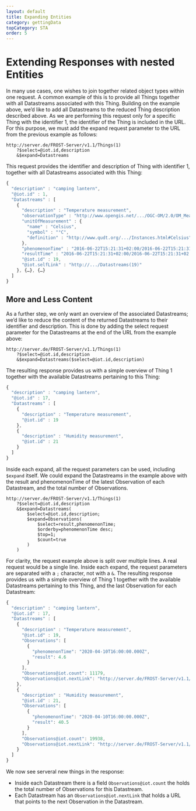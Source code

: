 ```yaml
---
layout: default
title: Expanding Entities
category: gettingData
topCategory: STA
order: 5
---
```


# Extending Responses with nested Entities

In many use cases, one wishes to join together related object types within one request.
A common example of this is to provide all Things together with all Datastreams associated with this Thing.
Building on the example above, we’d like to add all Datastreams to the reduced Thing description described above.
As we are performing this request only for a specific Thing with the identifier 1, the identifier of the Thing is included in the URL.
For this purpose, we must add the expand request parameter to the URL from the previous example as follows:

```
http://server.de/FROST-Server/v1.1/Things(1)
	?$select=@iot.id,description
	&$expand=Datastreams
```

This request provides the identifier and description of Thing with identifier 1, together with all Datastreams associated with this Thing:

```javascript
{
  "description" : "camping lantern",
  "@iot.id" : 1,
  "Datastreams" : [
    {
      "description" : "Temperature measurement",
      "observationType" : "http://www.opengis.net/.../OGC-OM/2.0/OM_Measurement",
      "unitOfMeasurement" : {
        "name" : "Celsius",
        "symbol" : "°C",
        "definition" : "http://www.qudt.org/.../Instances.html#Celsius"
      },
      "phenomenonTime" : "2016-06-22T15:21:31+02:00/2016-06-22T15:21:31+02:00",
      "resultTime" : "2016-06-22T15:21:31+02:00/2016-06-22T15:21:31+02:00",
      "@iot.id" : 19,
      "@iot.selfLink" : "http://.../Datastreams(19)"
    }, {…}, {…}
  ]
}
```


## More and Less Content

As a further step, we only want an overview of the associated Datastreams; we’d like to reduce the content of the returned Datastreams to their identifier and description. This is done by adding the select request parameter for the Datastreams at the end of the URL from the example above:

```
http://server.de/FROST-Server/v1.1/Things(1)
	?$select=@iot.id,description
	&$expand=Datastreams($select=@iot.id,description)
```

The resulting response provides us with a simple overview of Thing 1 together with the available Datastreams pertaining to this Thing:

```javascript
{
  "description" : "camping lantern",
  "@iot.id" : 17,
  "Datastreams" : [
    {
      "description" : "Temperature measurement",
      "@iot.id" : 19
    },
    {
      "description" : "Humidity measurement",
      "@iot.id" : 21
    }
  ]
}
```
Inside each expand, all the request parameters can be used, including `$expand` itself.
We could expand the Datastreams in the example above with the result and phenomenonTime of the latest Observation of each Datastream, and the total number of Observations.


```
http://server.de/FROST-Server/v1.1/Things(1)
	?$select=@iot.id,description
	&$expand=Datastreams(
		$select=@iot.id,description;
		$expand=Observations(
			$select=result,phenomenonTime;
			$orderby=phenomenonTime desc;
			$top=1;
			$count=true
		)
	)
```

For clarity, the request example above is split over multiple lines. A real request would be a single line.
Inside each expand, the request parameters are separated with a `;` character, not with a `&`.
The resulting response provides us with a simple overview of Thing 1 together with the available Datastreams pertaining to this Thing, and the last Observation for each Datastream:

```javascript
{
  "description" : "camping lantern",
  "@iot.id" : 17,
  "Datastreams" : [
    {
      "description" : "Temperature measurement",
      "@iot.id" : 19,
      "Observations": [
        {
          "phenomenonTime": "2020-04-10T16:00:00.000Z",
          "result": 4.6
        }
      ],
      "Observations@iot.count": 11179,
      "Observations@iot.nextLink": "http://server.de/FROST-Server/v1.1/Datastreams(19)/Observations?$top=1&$skip=1&$select=result,phenomenonTime&$orderby=phenomenonTime+desc&$count=true"
    },
    {
      "description" : "Humidity measurement",
      "@iot.id" : 21,
      "Observations": [
        {
          "phenomenonTime": "2020-04-10T16:00:00.000Z",
          "result": 40.5
        }
      ],
      "Observations@iot.count": 19938,
      "Observations@iot.nextLink": "http://server.de/FROST-Server/v1.1/Datastreams(21)/Observations?$top=1&$skip=1&$select=result,phenomenonTime&$orderby=phenomenonTime+desc&$count=true"
    }
  ]
}
```

We now see serveral new things in the response:
* Inside each Datastream there is a field `Observations@iot.count` the holds the total number of Observations for this Datastream.
* Each Datastream has an `Observations@iot.nextLink` that holds a URL that points to the next Observation in the Datastream.

